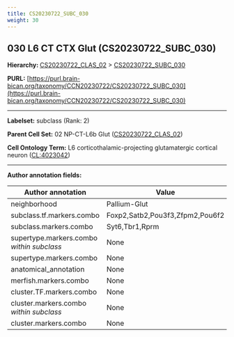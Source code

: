 ```yaml
---
title: CS20230722_SUBC_030
weight: 30
---
```

## 030 L6 CT CTX Glut (CS20230722_SUBC_030)
<b>Hierarchy: </b>
[CS20230722_CLAS_02](../CS20230722_CLAS_02) >
[CS20230722_SUBC_030](../CS20230722_SUBC_030)

**PURL:** [https://purl.brain-bican.org/taxonomy/CCN20230722/CS20230722_SUBC_030](https://purl.brain-bican.org/taxonomy/CCN20230722/CS20230722_SUBC_030)

---


**Labelset:** subclass (Rank: 2)

**Parent Cell Set:** 02 NP-CT-L6b Glut ([CS20230722_CLAS_02](../CS20230722_CLAS_02))



**Cell Ontology Term:**  L6 corticothalamic-projecting glutamatergic cortical neuron ([CL:4023042](https://www.ebi.ac.uk/ols/ontologies/cl/terms?obo_id=CL:4023042)) 

[MARKER GENES.]: #


---

[TRANSFERRED ANNOTATIONS.]: #


[AUTHOR ANNOTATION FIELDS.]: #


**Author annotation fields:**

| Author annotation | Value |
|-------------------|-------|
|neighborhood|Pallium-Glut|
|subclass.tf.markers.combo|Foxp2,Satb2,Pou3f3,Zfpm2,Pou6f2|
|subclass.markers.combo|Syt6,Tbr1,Rprm|
|supertype.markers.combo _within subclass_|None|
|supertype.markers.combo|None|
|anatomical_annotation|None|
|merfish.markers.combo|None|
|cluster.TF.markers.combo|None|
|cluster.markers.combo _within subclass_|None|
|cluster.markers.combo|None|
